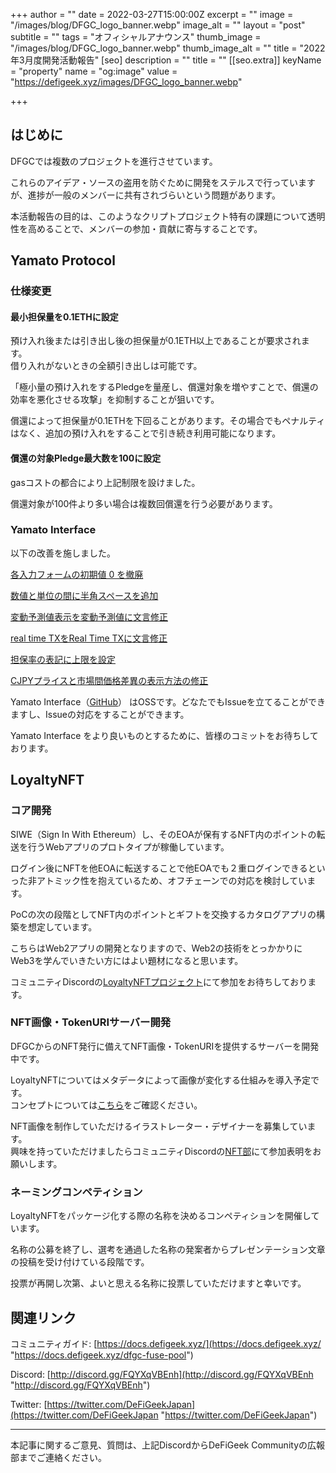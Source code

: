 +++
author = ""
date = 2022-03-27T15:00:00Z
excerpt = ""
image = "/images/blog/DFGC_logo_banner.webp"
image_alt = ""
layout = "post"
subtitle = ""
tags = "オフィシャルアナウンス"
thumb_image = "/images/blog/DFGC_logo_banner.webp"
thumb_image_alt = ""
title = "2022年3月度開発活動報告"
[seo]
description = ""
title = ""
[[seo.extra]]
keyName = "property"
name = "og:image"
value = "https://defigeek.xyz/images/DFGC_logo_banner.webp"

+++
## はじめに

DFGCでは複数のプロジェクトを進行させています。

これらのアイデア・ソースの盗用を防ぐために開発をステルスで行っていますが、進捗が一般のメンバーに共有されづらいという問題があります。

本活動報告の目的は、このようなクリプトプロジェクト特有の課題について透明性を高めることで、メンバーの参加・貢献に寄与することです。

## Yamato Protocol

### 仕様変更

#### 最小担保量を0.1ETHに設定

預け入れ後または引き出し後の担保量が0.1ETH以上であることが要求されます。  
借り入れがないときの全額引き出しは可能です。

「極小量の預け入れをするPledgeを量産し、償還対象を増やすことで、償還の効率を悪化させる攻撃」を抑制することが狙いです。

償還によって担保量が0.1ETHを下回ることがあります。その場合でもペナルティはなく、追加の預け入れをすることで引き続き利用可能になります。

#### 償還の対象Pledge最大数を100に設定

gasコストの都合により上記制限を設けました。

償還対象が100件より多い場合は複数回償還を行う必要があります。

### Yamato Interface

以下の改善を施しました。

[各入力フォームの初期値 0 を撤廃](https://github.com/DeFiGeek-Community/yamato-interface/issues/104)

[数値と単位の間に半角スペースを追加](https://github.com/DeFiGeek-Community/yamato-interface/issues/103)

[変動予測値表示を変動予測値に文言修正](https://github.com/DeFiGeek-Community/yamato-interface/issues/102)

[real time TXをReal Time TXに文言修正](https://github.com/DeFiGeek-Community/yamato-interface/issues/100)

[担保率の表記に上限を設定](https://github.com/DeFiGeek-Community/yamato-interface/issues/108)

[CJPYプライスと市場間価格差異の表示方法の修正](https://github.com/DeFiGeek-Community/yamato-interface/issues/117)

Yamato Interface（[GitHub](https://github.com/DeFiGeek-Community/yamato-interface)） はOSSです。どなたでもIssueを立てることができますし、Issueの対応をすることができます。

Yamato Interface をより良いものとするために、皆様のコミットをお待ちしております。

## LoyaltyNFT

### コア開発

SIWE（Sign In With Ethereum）し、そのEOAが保有するNFT内のポイントの転送を行うWebアプリのプロトタイプが稼働しています。

ログイン後にNFTを他EOAに転送することで他EOAでも２重ログインできるといった非アトミック性を抱えているため、オフチェーンでの対応を検討しています。

PoCの次の段階としてNFT内のポイントとギフトを交換するカタログアプリの構築を想定しています。

こちらはWeb2アプリの開発となりますので、Web2の技術をとっかかりにWeb3を学んでいきたい方にはよい題材になると思います。

コミュニティDiscordの[LoyaltyNFTプロジェクト](https://discord.com/channels/705052448418693180/899825377143320576)にて参加をお待ちしております。

### NFT画像・TokenURIサーバー開発

DFGCからのNFT発行に備えてNFT画像・TokenURIを提供するサーバーを開発中です。

LoyaltyNFTについてはメタデータによって画像が変化する仕組みを導入予定です。  
コンセプトについては[こちら](https://github.com/haruketh/DFGC/blob/main/SUGOI%E7%94%BB%E5%83%8F.md)をご確認ください。

NFT画像を制作していただけるイラストレーター・デザイナーを募集しています。  
興味を持っていただけましたらコミュニティDiscordの[NFT部](https://discord.com/channels/705052448418693180/897682225913528420)にて参加表明をお願いします。

### ネーミングコンペティション

LoyaltyNFTをパッケージ化する際の名称を決めるコンペティションを開催しています。

名称の公募を終了し、選考を通過した名称の発案者からプレゼンテーション文章の投稿を受け付けている段階です。

投票が再開し次第、よいと思える名称に投票していただけますと幸いです。

## 関連リンク

コミュニティガイド: [https://docs.defigeek.xyz/](https://docs.defigeek.xyz/ "https://docs.defigeek.xyz/dfgc-fuse-pool")

Discord: [http://discord.gg/FQYXqVBEnh](http://discord.gg/FQYXqVBEnh "http://discord.gg/FQYXqVBEnh")

Twitter: [https://twitter.com/DeFiGeekJapan](https://twitter.com/DeFiGeekJapan "https://twitter.com/DeFiGeekJapan")

***

本記事に関するご意見、質問は、上記DiscordからDeFiGeek Communityの広報部までご連絡ください。